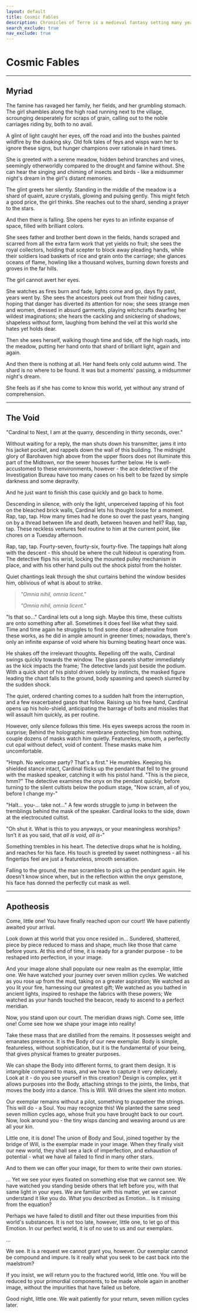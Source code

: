 ```yaml
---
layout: default
title: Cosmic Fables
description: Chronicles of Terre is a medieval fantasy setting many years in the writing.
search_exclude: true
nav_exclude: true
---
```


# Cosmic Fables

---
## Myriad

The famine has ravaged her family, her fields, and her grumbling stomach. The girl shambles along the high road running next to the village, scrounging desperately for scraps of grain, calling out to the noble carriages riding by, both to no avail.

A glint of light caught her eyes, off the road and into the bushes painted wildfire by the dusking sky. Old folk tales of feys and wisps warn her to ignore these signs, but hunger champions over rationale in hard times.

She is greeted with a serene meadow, hidden behind branches and vines, seemingly otherworldly compared to the drought and famine without. She can hear the singing and chiming of insects and birds - like a midsummer night's dream in the girl's distant memories.

The glint greets her silently. Standing in the middle of the meadow is a shard of quaint, azure crystals, glowing and pulsing gently. This might fetch a good price, the girl thinks. She reaches out to the shard, sending a prayer to the stars.

And then there is falling. She opens her eyes to an infinite expanse of space, filled with brilliant colors.

She sees father and brother bent down in the fields, hands scraped and scarred from all the extra farm work that yet yields no fruit; she sees the royal collectors, holding that scepter to block away pleading hands, while their soldiers load baskets of rice and grain onto the carriage; she glances oceans of flame, howling like a thousand wolves, burning down forests and groves in the far hills.

The girl cannot avert her eyes.

She watches as fires burn and fade, lights come and go, days fly past, years went by. She sees the ancestors peek out from their hiding caves, hoping that danger has diverted its attention for now; she sees strange men and women, dressed in absurd garments, playing witchcrafts dwarfing her wildest imaginations; she hears the cackling and snickering of shadows, shapeless without form, laughing from behind the veil at this world she hates yet holds dear.

Then she sees herself, walking though time and tide, off the high roads, into the meadow, putting her hand onto that shard of brilliant light, again and again.

And then there is nothing at all. Her hand feels only cold autumn wind. The shard is no where to be found. It was but a moments' passing, a midsummer night's dream.

She feels as if she has come to know this world, yet without any strand of comprehension.

---
## The Void

"Cardinal to Nest, I am at the quarry, descending in thirty seconds, over."

Without waiting for a reply, the man shuts down his transmitter, jams it into his jacket pocket, and rappels down the wall of this building. The midnight glory of Barohaven high above from the upper floors does not illuminate this part of the Midtown, nor the sewer houses further below. He is well-accustomed to these environments, however - the ace detective of the Investigation Bureau have too many cases on his belt to be fazed by simple darkness and some depravity. 

And he just want to finish this case quickly and go back to home.

Descending in silence, with only the light, unperceived tapping of his foot on the bleached brick walls, Cardinal lets his thought loose for a moment. Rap, tap, tap. How many times had he done so over the past years, hanging on by a thread between life and death, between heaven and hell? Rap, tap, tap. These reckless ventures feel routine to him at the current point, like chores on a Tuesday afternoon.

Rap, tap, tap. Fourty-seven, fourty-six, fourty-five. The tappings halt along with the descent - this should be where the cult hideout is operating from. The detective flips his wrist, locking the mounted pulley mechanism in place, and with his other hand pulls out the shock pistol from the holster. 

Quiet chantings leak through the shut curtains behind the window besides him, oblivious of what is about to strike.
> *"Omnia nihil, omnia licent."*
> 
> *"Omnia nihil, omnia licent."*

"Is that so..." Cardinal lets out a long sigh. Maybe this time, these cultists are onto something after all. Sometimes it does feel like what they said. Time and time again he struggles to find some dose of adrenaline from these works, as he did in ample amount in greener times; nowadays, there's only an infinite expanse of void where his burning beating heart once was.

He shakes off the irrelevant thoughts. Repelling off the walls, Cardinal swings quickly towards the window. The glass panels shatter immediately as the kick impacts the frame; The detective lands just beside the podium. With a quick shot of his pistol driven solely by instincts, the masked figure leading the chant falls to the ground, body spasming and speech slurred by the sudden shock.

The quiet, ordered chanting comes to a sudden halt from the interruption, and a few exacerbated gasps that follow. Raising up his free hand, Cardinal opens up his holo-shield, anticipating the barrage of bolts and missiles that will assault him quickly, as per routine.

However, only silence follows this time. His eyes sweeps across the room in surprise; Behind the holographic membrane protecting him from nothing, couple dozens of masks watch him quietly. Featureless, smooth, a perfectly cut opal without defect, void of content. These masks make him uncomfortable.

"Hmph. No welcome party? That's a first." He mumbles. Keeping his shielded stance intact, Cardinal flicks up the pendant that fell to the ground with the masked speaker, catching it with his pistol hand. "This is the piece, hmm?" The detective examines the onyx on the pendant quickly, before turning to the silent cultists below the podium stage, "Now scram, all of you, before I change my-"

"Halt... you-... take not..." A few words struggle to jump in between the tremblings behind the mask of the speaker. Cardinal looks to the side, down at the electrocuted cultist.

"Oh shut it. What is this to you anyways, or your meaningless worships? Isn't it as you said, that *all is void, all is-*"

Something trembles in his heart. The detective drops what he is holding, and reaches for his face. His touch is greeted by sweet nothingness - all his fingertips feel are just a featureless, smooth sensation.

Falling to the ground, the man scrambles to pick up the pendant again. He doesn't know since when, but in the reflection within the onyx gemstone, his face has donned the perfectly cut mask as well.

---
## Apotheosis

Come, little one! You have finally reached upon our court! We have patiently awaited your arrival.

Look down at this world that you once resided in... Sundered, shattered, piece by piece reduced to mass and shape, much like those that came before yours. At this end of time, it is ready for a grander purpose - to be reshaped into perfection, in your image.

And your image alone shall populate our new realm as the exemplar, little one. We have watched your journey over seven million cycles. We watched as you rose up from the mud, taking on a greater aspiration; We watched as you lit your fire, harnessing our greatest gift; We watched as you bathed in ancient lights, inspired to reshape the fabrics with these powers; We watched as your hands touched the beacon, ready to ascend to a perfect meridian.

Now, you stand upon our court. The meridian draws nigh. Come see, little one! Come see how we shape your image into reality!

Take these mass that are distilled from the remains. It possesses weight and emanates presence. It is the Body of our new exemplar. Body is simple, featureless, without sophistication, but it is the fundamental of your being, that gives physical frames to greater purposes.

We can shape the Body into different forms, to grant them design. It is intangible compared to mass, and we have to capture it very delicately. Look at it - do you see yourself in this creation? Design is complex, yet it allows purposes into the Body, attaching strings to the joints, the limbs, that moves the body into a dance. This is Will. Will drives the silent into motion.

Our exemplar remains without a pilot, something to puppeteer the strings. This will do - a Soul. You may recognize this! We planted the same seed seven million cycles ago, whose fruit you have brought back to our court. Now, look around you - the tiny wisps dancing and weaving around us are all your kin.

Little one, it is done! The union of Body and Soul, joined together by the bridge of Will, is the exemplar made in your image. When they finally visit our new world, they shall see a lack of imperfection, and exhaustion of potential - what we have all failed to find in many other stars.

And to them we can offer your image, for them to write their own stories.

... Yet we see your eyes fixated on something else that we cannot see. We have watched you standing beside others that left before you, with that same light in your eyes. We are familiar with this matter, yet we cannot understand it like you do. What you described as Emotion... Is it missing from the equation?

Perhaps we have failed to distill and filter out these impurities from this world's substances. It is not too late, however, little one, to let go of this Emotion. In our perfect world, it is of no use to us and our exemplars.

...

We see. It is a request we cannot grant you, however. Our exemplar cannot be compound and impure. Is it really what you seek to be cast back into the maelstrom?

If you insist, we will return you to the fractured world, little one. You will be reduced to your primordial components, to be made whole again in another image, without the impurities that have failed us before.

Good night, little one. We wait patiently for your return, seven million cycles later.